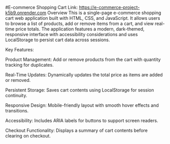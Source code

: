 #E-commerce Shopping Cart
Link: https://e-commerce-project-k5b9.onrender.com
Overview
This is a single-page e-commerce shopping cart web application built with HTML, CSS, and JavaScript. It allows users to browse a list of products, add or remove items from a cart, and view real-time price totals. The application features a modern, dark-themed, responsive interface with accessibility considerations and uses LocalStorage to persist cart data across sessions.

Key Features:

Product Management: Add or remove products from the cart with quantity tracking for duplicates.

Real-Time Updates: Dynamically updates the total price as items are added or removed.

Persistent Storage: Saves cart contents using LocalStorage for session continuity.

Responsive Design: Mobile-friendly layout with smooth hover effects and transitions.

Accessibility: Includes ARIA labels for buttons to support screen readers.

Checkout Functionality: Displays a summary of cart contents before clearing on checkout.

